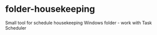 # folder-housekeeping
Small tool for schedule housekeeping Windows folder - work with Task Scheduler

